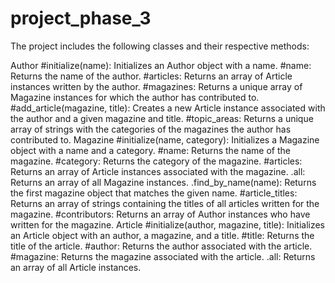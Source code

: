# project_phase_3
The project includes the following classes and their respective methods:

Author
#initialize(name): Initializes an Author object with a name.
#name: Returns the name of the author.
#articles: Returns an array of Article instances written by the author.
#magazines: Returns a unique array of Magazine instances for which the author has contributed to.
#add_article(magazine, title): Creates a new Article instance associated with the author and a given magazine and title.
#topic_areas: Returns a unique array of strings with the categories of the magazines the author has contributed to.
Magazine
#initialize(name, category): Initializes a Magazine object with a name and a category.
#name: Returns the name of the magazine.
#category: Returns the category of the magazine.
#articles: Returns an array of Article instances associated with the magazine.
.all: Returns an array of all Magazine instances.
.find_by_name(name): Returns the first magazine object that matches the given name.
#article_titles: Returns an array of strings containing the titles of all articles written for the magazine.
#contributors: Returns an array of Author instances who have written for the magazine.
Article
#initialize(author, magazine, title): Initializes an Article object with an author, a magazine, and a title.
#title: Returns the title of the article.
#author: Returns the author associated with the article.
#magazine: Returns the magazine associated with the article.
.all: Returns an array of all Article instances.
